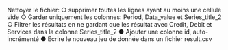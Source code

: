 Nettoyer le fichier:
○ supprimer toutes les lignes ayant au moins une cellule vide
○ Garder uniquement les colonnes: Period, Data_value et Series_title_2
○ Filtrer les résultats en ne gardant que les résultat avec Credit, Debit et Services
dans la colonne Series_title_2
● Ajouter une colonne id, auto-incrémenté
● Ecrire le nouveau jeu de donnée dans un fichier result.csv
